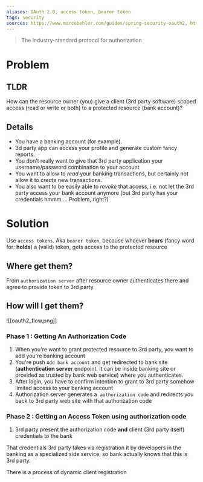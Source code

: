 ```yaml
---
aliases: OAuth 2.0, access token, bearer token
tags: security
sources: https://www.marcobehler.com/guides/spring-security-oauth2, https://oauth.net/2/
---
```


> The industry-standard protocol for authorization
# Problem
## TLDR 
How can the resource owner (you) give a client (3rd party software) scoped access (read or write or both) to a protected resource (bank account)?

## Details
- You have a banking account (for example).
- 3d party app can access your profile and generate custom fancy reports.
- You don’t really want to give that 3rd party application your username/password combination to your account
- You want to allow to _read_ your banking transactions, but certainly not allow it to _create_ new transactions.
- You also want to be easily able to _revoke_ that access, i.e. not let the 3rd party access your bank account anymore (but 3rd party has your credentials hmmm.... Problem, right?)

# Solution
Use `access tokens`.
Aka `bearer token`, because whoever **bears** (fancy word for: **holds**) a (valid) token, gets access to the protected resource

## Where get them?
From `authorization server` after resource owner authenticates there and agree to provide token to 3rd party.

## How will I get them?
![[oauth2_flow.png]]

### Phase 1 : Getting An Authorization Code
1. When you're want to grant protected resource to 3rd party, you want to add you're banking account
2. You're push `Add bank account` and get redirected to bank site (**authentication server** endpoint. It can be inside banking site or provided as trusted by bank web service) where you authenticates.
3. After login, you have to confirm intention to grant to 3rd party somehow limited access to your banking account 
4. Authorization server generates a  `authorization code` and redirects you back to 3rd party web site with that authorization code

### Phase 2 : Getting an Access Token using authorization code

1. 3rd party present the authorization code **and** client (3rd party itself) credentials to the bank

That credentials 3rd party takes via registration it by developers in the banking as a specialized side service, so bank actually knows that this is 3rd party.

There is a process of dynamic client registration
